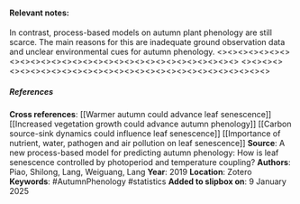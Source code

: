 #### **Relevant notes**:
In contrast, process-based models on autumn plant phenology are still scarce. The main reasons for this are inadequate ground observation data and unclear environmental cues for autumn phenology.
<><><><><><><><><><><><><><><><><><><><><><><><><><><><><>
<><><><><><><><><><><><><><><><><><><><><><><><><><><><><>
##### References
**Cross references**: 
[[Warmer autumn could advance leaf senescence]]
[[Increased vegetation growth could advance autumn phenology]]
[[Carbon source-sink dynamics could influence leaf senescence]]
[[Importance of nutrient, water, pathogen and air pollution on leaf senescence]]
**Source**:  A new process-based model for predicting autumn phenology: How is leaf senescence controlled by photoperiod and temperature coupling?
**Authors**: Piao, Shilong, Lang, Weiguang, Lang
**Year**: 2019
**Location**: Zotero
**Keywords**: #AutumnPhenology  #statistics 
**Added to slipbox on**: 9 January 2025
